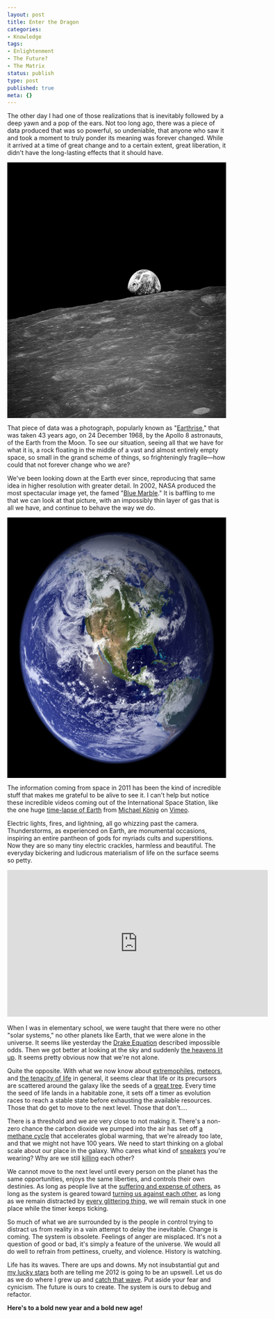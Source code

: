 ```yaml
---
layout: post
title: Enter the Dragon
categories:
- Knowledge
tags:
- Enlightenment
- The Future?
- The Matrix
status: publish
type: post
published: true
meta: {}
---
```

The other day I had one of those realizations that is inevitably followed by a deep yawn and a pop of the ears. Not too long ago, there was a piece of data produced that was so powerful, so undeniable, that anyone who saw it and took a moment to truly ponder its meaning was forever changed. While it arrived at a time of great change and to a certain extent, great liberation, it didn't have the long-lasting effects that it should have.

<a href="http://upload.wikimedia.org/wikipedia/commons/a/a8/NASA-Apollo8-Dec24-Earthrise.jpg" target="_new"><img style="display:block; margin-left:auto; margin-right:auto;" src="/images/assets/Earthrise.png" alt="The picture that should have signaled the dawn of new age." title="Earthrise.png" border="0" width="600" height="589" /></a>

That piece of data was a photograph, popularly known as "<a href="http://en.wikipedia.org/wiki/Earthrise">Earthrise</a>," that was taken 43 years ago, on 24 December 1968, by the Apollo 8 astronauts, of the Earth from the Moon. To see our situation, seeing all that we have for what it is, a rock floating in the middle of a vast and almost entirely empty space, so small in the grand scheme of things, so frighteningly fragile—how could that not forever change who we are?

We've been looking down at the Earth ever since, reproducing that same idea in higher resolution with greater detail. In 2002, NASA produced the most spectacular image yet, the famed "<a href="http://visibleearth.nasa.gov/view.php?id=57723">Blue Marble</a>." It is baffling to me that we can look at that picture, with an impossibly thin layer of gas that is all we have, and continue to behave the way we do.

<a href="http://eoimages.gsfc.nasa.gov/images/imagerecords/57000/57723/globe_east_2048.tif" target="_new"><img style="display:block; margin-left:auto; margin-right:auto;" src="/images/assets/BlueMarble.png" alt="That layer of gas that is all we have is so impossibly thin." title="BlueMarble.png" border="0" width="600" height="600" /></a>

The information coming from space in 2011 has been the kind of incredible stuff that makes me grateful to be alive to see it. I can't help but notice these incredible videos coming out of the International Space Station, like the one huge <a href="http://vimeo.com/32001208">time-lapse of Earth</a> from <a href="http://vimeo.com/michaelkoenig">Michael König</a> on <a href="http://vimeo.com">Vimeo</a>. 

Electric lights, fires, and lightning, all go whizzing past the camera. Thunderstorms, as experienced on Earth, are monumental occasions, inspiring an entire pantheon of gods for myriads cults and superstitions. Now they are so many tiny electric crackles, harmless and beautiful. The everyday bickering and ludicrous materialism of life on the surface seems so petty.

<a href="http://eol.jsc.nasa.gov/Videos/CrewEarthObservationsVideos/"><iframe src="http://player.vimeo.com/video/32001208?title=0&amp;byline=0&amp;portrait=0" width="600" height="338" frameborder="0" webkitAllowFullScreen mozallowfullscreen allowFullScreen></iframe></a>

When I was in elementary school, we were taught that there were no other "solar systems," no other planets like Earth, that we were alone in the universe. It seems like yesterday the <a href="http://simple.wikipedia.org/wiki/Drake_equation">Drake Equation</a> described impossible odds. Then we got better at looking at the sky and suddenly <a href="http://www.washingtonpost.com/national/nasa-finds-new-planet-kepler-22b-outside-solar-system-with-temperature-right-for-life/2011/12/07/gIQAPfzFdO_story.html">the heavens lit up</a>. It seems pretty obvious now that we're not alone. 

Quite the opposite. With what we now know about <a href="http://en.wikipedia.org/wiki/Extremophile">extremophiles</a>, <a href="http://www.geek.com/articles/geek-cetera/nasa-discovers-building-blocks-of-dna-in-meteorites-from-deep-space-2011089/">meteors</a>, and <a href="http://www.wired.com/wiredscience/2010/12/nasa-finds-arsenic-life-form/">the tenacity of life</a> in general, it seems clear that life or its precursors are scattered around the galaxy like the seeds of a <a href="http://en.wikipedia.org/wiki/Panspermia">great tree</a>. Every time the seed of life lands in a habitable zone, it sets off a timer as evolution races to reach a stable state before exhausting the available resources. Those that do get to move to the next level. Those that don't….

There is a threshold and we are very close to not making it. There's a non-zero chance the carbon dioxide we pumped into the air has set off <a href="http://www.npr.org/templates/story/story.php?storyId=14288215">a methane cycle</a> that accelerates global warming, that we're already too late, and that we might not have 100 years. We need to start thinking on a global scale about our place in the galaxy. Who cares what kind of <a href="http://www.businessweek.com/ap/financialnews/D9RQA8QO0.htm">sneakers</a> you're wearing? Why are we still <a href="http://www.fastcompany.com/1756775/syrian-protests-sparked-by-youtube-torture-video">killing</a> each other? 

We cannot move to the next level until every person on the planet has the same opportunities, enjoys the same liberties, and controls their own destinies. As long as people live at the <a href="http://www.alternet.org/rights/153538/not_sexy%3A_victoria’s_secret_%27fair_trade%27_cotton_harvested_by_child_slaves">suffering and expense of others</a>, as long as the system is geared toward <a href="http://www.globalresearch.ca/index.php?context=va&aid=8289">turning us against each other</a>, as long as we remain distracted by <a href="http://www.huntsmanproducts.com/wp-content/uploads/2011/06/dicaprio_tagheuer.jpg">every glittering thing</a>, we will remain stuck in one place while the timer keeps ticking. 

So much of what we are surrounded by is the people in control trying to distract us from reality in a vain attempt to delay the inevitable. Change is coming. The system is obsolete. Feelings of anger are misplaced. It's not a question of good or bad, it's simply a feature of the universe. We would all do well to refrain from pettiness, cruelty, and violence. History is watching. 

Life has its waves. There are ups and downs. My not insubstantial gut and <a href="http://en.wikipedia.org/wiki/Dragon_(zodiac)">my lucky stars</a> both are telling me 2012 is going to be an upswell. Let us do as we do where I grew up and <a href="http://en.wikipedia.org/wiki/History_of_surfing">catch that wave</a>. Put aside your fear and cynicism. The future is ours to create. The system is ours to debug and refactor. 

<strong>Here's to a bold new year and a bold new age!</strong>
